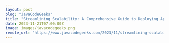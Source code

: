 ```yaml
---
layout: post
blog: "JavaCodeGeeks"
title: "Streamlining Scalability: A Comprehensive Guide to Deploying Apache Kafka on Kubernetes"
date: 2023-11-21T07:00:00Z
image: images/javacodegeeks.png
remote_url: "https://www.javacodegeeks.com/2023/11/streamlining-scalability-a-comprehensive-guide-to-deploying-apache-kafka-on-kubernetes.html"
---
```

